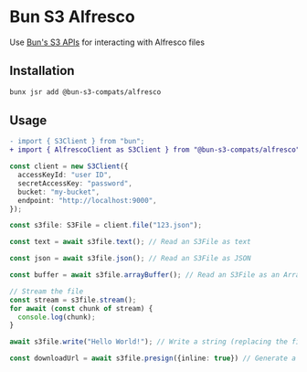 # Bun S3 Alfresco

Use [Bun's S3 APIs](https://bun.sh/docs/api/s3) for interacting with Alfresco files

## Installation
```sh
bunx jsr add @bun-s3-compats/alfresco
```

## Usage
```diff
- import { S3Client } from "bun";
+ import { AlfrescoClient as S3Client } from "@bun-s3-compats/alfresco";
```
```ts
const client = new S3Client({
  accessKeyId: "user ID",
  secretAccessKey: "password",
  bucket: "my-bucket",
  endpoint: "http://localhost:9000", 
});

const s3file: S3File = client.file("123.json");

const text = await s3file.text(); // Read an S3File as text

const json = await s3file.json(); // Read an S3File as JSON

const buffer = await s3file.arrayBuffer(); // Read an S3File as an ArrayBuffer

// Stream the file
const stream = s3file.stream();
for await (const chunk of stream) {
  console.log(chunk);
}

await s3file.write("Hello World!"); // Write a string (replacing the file)

const downloadUrl = await s3file.presign({inline: true}) // Generate a presigned URL
```
